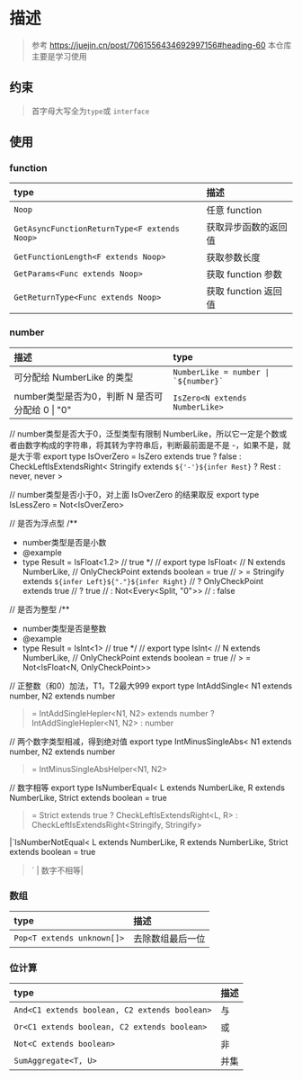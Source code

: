 # 描述

> 参考 <https://juejin.cn/post/7061556434692997156#heading-60>
> 本仓库主要是学习使用

## 约束

> 首字母大写全为`type`或 `interface`

## 使用

### function

|type| 描述|
|:----|:----|
|`Noop`|任意 function|
|`GetAsyncFunctionReturnType<F extends Noop>`| 获取异步函数的返回值
|`GetFunctionLength<F extends Noop>`|获取参数长度
|`GetParams<Func extends Noop>` |获取 function 参数|
|`GetReturnType<Func extends Noop>`| 获取 function 返回值|

### number

|描述|type|
|:----|:----|
|可分配给 NumberLike 的类型| `` NumberLike = number \| `${number}` ``|
| number类型是否为0，判断 N 是否可分配给 0 \| "0" | `IsZero<N extends NumberLike>`

// number类型是否大于0，泛型类型有限制 NumberLike，所以它一定是个数或者由数字构成的字符串，将其转为字符串后，判断最前面是不是 -，如果不是，就是大于零
export type IsOverZero<N extends NumberLike> = IsZero<N> extends true
  ? false
  : CheckLeftIsExtendsRight<
      Stringify<N> extends `${'-'}${infer Rest}` ? Rest : never,
      never
    >

// number类型是否小于0，对上面 IsOverZero 的结果取反
export type IsLessZero<N extends NumberLike> = Not<IsOverZero<N>>

// 是否为浮点型
/**

* number类型是否是小数
* @example
* type Result = IsFloat<1.2> // true
 */
// export type IsFloat<
//   N extends NumberLike,
//   OnlyCheckPoint extends boolean = true
// > = Stringify<N> extends `${infer Left}${"."}${infer Right}`
//   ? OnlyCheckPoint extends true
//     ? true
//     : Not<Every<Split<Right>, "0">>
//   : false

// 是否为整型
/**

* number类型是否是整数
* @example
* type Result = IsInt<1> // true
 */
// export type IsInt<
//   N extends NumberLike,
//   OnlyCheckPoint extends boolean = true
// > = Not<IsFloat<N, OnlyCheckPoint>>

// 正整数（和0）加法，T1，T2最大999
export type IntAddSingle<
  N1 extends number,
  N2 extends number
> = IntAddSingleHepler<N1, N2> extends number
  ? IntAddSingleHepler<N1, N2>
  : number

// 两个数字类型相减，得到绝对值
export type IntMinusSingleAbs<
  N1 extends number,
  N2 extends number
> = IntMinusSingleAbsHelper<N1, N2>

// 数字相等
export type IsNumberEqual<
  L extends NumberLike,
  R extends NumberLike,
  Strict extends boolean = true
> = Strict extends true
  ? CheckLeftIsExtendsRight<L, R>
  : CheckLeftIsExtendsRight<Stringify<L>, Stringify<R>>

|`IsNumberNotEqual<
  L extends NumberLike,
  R extends NumberLike,
  Strict extends boolean = true
>` | 数字不相等|

### 数组

|type|描述|
|:----|:----|
|`Pop<T extends unknown[]>`|去除数组最后一位|

### 位计算

|type|描述|
|:----|:----|
|`And<C1 extends boolean, C2 extends boolean>`|与|
|`Or<C1 extends boolean, C2 extends boolean>`|或|
|`Not<C extends boolean>`|非|
|`SumAggregate<T, U>`|并集|
